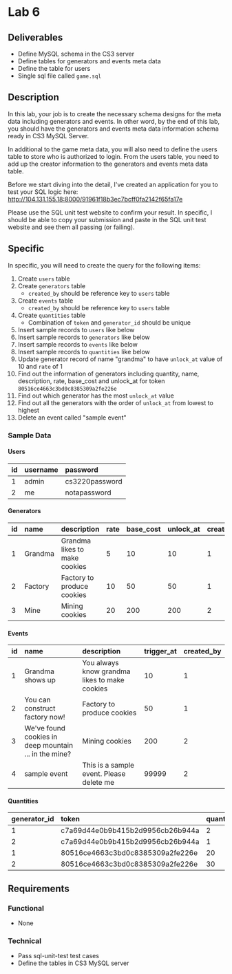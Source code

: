 # Lab 6

## Deliverables

* Define MySQL schema in the CS3 server
* Define tables for generators and events meta data
* Define the table for users
* Single sql file called `game.sql`

## Description

In this lab, your job is to create the necessary schema designs for the meta
data including generators and events. In other word, by the end of this lab, you
should have the generators and events meta data information schema ready in CS3
MySQL Server.

In additional to the game meta data, you will also need to define the users table
to store who is authorized to login. From the users table, you need to add up the
creator information to the generators and events meta data table.

Before we start diving into the detail, I've created an application for you
to test your SQL logic here:
http://104.131.155.18:8000/91961f18b3ec7bcff0fa2142f65fa17e

Please use the SQL unit test website to confirm your result. In specific, I
should be able to copy your submission and paste in the SQL unit test
website and see them all passing (or failing).

## Specific

In specific, you will need to create the query for the following items:

1. Create `users` table
2. Create `generators` table
    - `created_by` should be reference key to `users` table
3. Create `events` table
    - `created_by` should be reference key to `users` table
4. Create `quantities` table
    - Combination of `token` and `generator_id` should be unique
5. Insert sample records to `users` like below
6. Insert sample records to `generators` like below
7. Insert sample records to `events` like below
8. Insert sample records to `quantities` like below
9. Update generator record of name "grandma" to have `unlock_at` value of 10 and `rate` of 1
10. Find out the information of generators including quantity, name, description, rate, base_cost and unlock_at for token `80516ce4663c3bd0c8385309a2fe226e`
11. Find out which generator has the most `unlock_at` value
12. Find out all the generators with the order of `unlock_at` from lowest to highest
13. Delete an event called "sample event"

### Sample Data

#### Users

| id | username | password |
| :-- | :-- | :-- |
| 1 | admin | cs3220password |
| 2 | me | notapassword |

#### Generators

| id | name | description | rate | base_cost | unlock_at | created_by |
| :-- | :-- | :-- | :-- | :-- | :-- | :-- |
| 1 | Grandma | Grandma likes to make cookies | 5 | 10 | 10 | 1 |
| 2 | Factory | Factory to produce cookies | 10 | 50 | 50 | 1 |
| 3 | Mine | Mining cookies | 20 | 200 | 200 | 2 |

#### Events

| id | name | description | trigger_at | created_by |
| :-- | :-- | :-- | :-- | :-- |
| 1 | Grandma shows up | You always know grandma likes to make cookies | 10 | 1 |
| 2 | You can construct factory now! | Factory to produce cookies | 50 | 1 |
| 3 | We've found cookies in deep mountain ... in the mine? | Mining cookies | 200 | 2 |
| 4 | sample event | This is a sample event. Please delete me | 99999 | 2 |

#### Quantities

| generator_id | token | quantity |
| :-- | :-- | :-- |
| 1 | c7a69d44e0b9b415b2d9956cb26b944a | 2 |
| 2 | c7a69d44e0b9b415b2d9956cb26b944a | 1 |
| 1 | 80516ce4663c3bd0c8385309a2fe226e | 20 |
| 2 | 80516ce4663c3bd0c8385309a2fe226e | 30 |

## Requirements

### Functional

* None

### Technical

* Pass sql-unit-test test cases
* Define the tables in CS3 MySQL server
